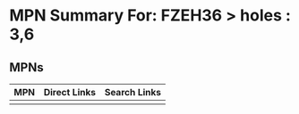 



# MPN Summary For: FZEH36 > holes : 3,6

## MPNs
  

|MPN|Direct Links|Search Links|
| :--- | :--- | :--- |
||||
